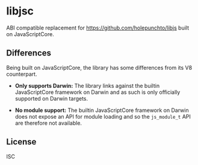 # libjsc

ABI compatible replacement for https://github.com/holepunchto/libjs built on JavaScriptCore.

## Differences

Being built on JavaScriptCore, the library has some differences from its V8 counterpart.

- **Only supports Darwin:** The library links against the builtin JavaScriptCore framework on Darwin and as such is only officially supported on Darwin targets.

- **No module support:** The builtin JavaScriptCore framework on Darwin does not expose an API for module loading and so the `js_module_t` API are therefore not available.

## License

ISC

